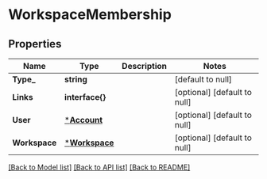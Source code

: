 # WorkspaceMembership

## Properties
Name | Type | Description | Notes
------------ | ------------- | ------------- | -------------
**Type_** | **string** |  | [default to null]
**Links** | **interface{}** |  | [optional] [default to null]
**User** | [***Account**](account.md) |  | [optional] [default to null]
**Workspace** | [***Workspace**](workspace.md) |  | [optional] [default to null]

[[Back to Model list]](../README.md#documentation-for-models) [[Back to API list]](../README.md#documentation-for-api-endpoints) [[Back to README]](../README.md)


